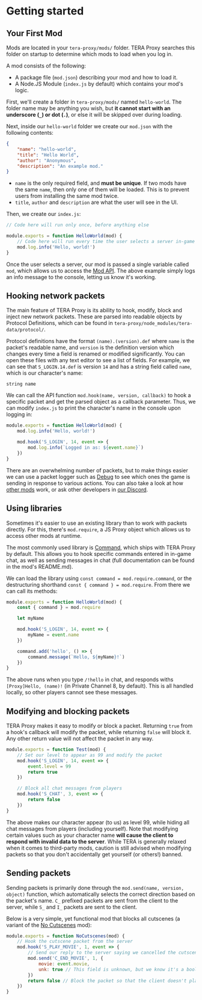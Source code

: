# Getting started
## Your First Mod
Mods are located in your `tera-proxy/mods/` folder. TERA Proxy searches this folder on startup to determine which mods to load when you log in.

A mod consists of the following:
* A package file (`mod.json`) describing your mod and how to load it.
* A Node.JS Module (`index.js` by default) which contains your mod's logic.

First, we'll create a folder in `tera-proxy/mods/` named `hello-world`. The folder name may be anything you wish, but **it cannot start with an underscore (`_`) or dot (`.`)**, or else it will be skipped over during loading.

Next, inside our `hello-world` folder we create our `mod.json` with the following contents:
```json
{
	"name": "hello-world",
	"title": "Hello World",
	"author": "Anonymous",
	"description": "An example mod."
}
```
* `name` is the only required field, and **must be unique**. If two mods have the same `name`, then only one of them will be loaded. This is to prevent users from installing the same mod twice.
* `title`, `author` and `description` are what the user will see in the UI.

Then, we create our `index.js`:
```js
// Code here will run only once, before anything else

module.exports = function HelloWorld(mod) {
	// Code here will run every time the user selects a server in-game
	mod.log.info('Hello, world!')
}
```

Once the user selects a server, our mod is passed a single variable called `mod`, which allows us to access the [Mod API](mod-api.md). The above example simply logs an info message to the console, letting us know it's working.

## Hooking network packets
The main feature of TERA Proxy is its ability to hook, modify, block and inject new network packets. These are parsed into readable objects by Protocol Definitions, which can be found in `tera-proxy/node_modules/tera-data/protocol/`.

Protocol definitions have the format `(name).(version).def` where `name` is the packet's readable name, and `version` is the definition version which changes every time a field is renamed or modified significantly. You can open these files with any text editor to see a list of fields. For example, we can see that `S_LOGIN.14.def` is version `14` and has a string field called `name`, which is our character's name:
```
string name
```

We can call the API function `mod.hook(name, version, callback)` to hook a specific packet and get the parsed object as a callback parameter. Thus, we can modify `index.js` to print the character's name in the console upon logging in:
```js
module.exports = function HelloWorld(mod) {
	mod.log.info('Hello, world!')

	mod.hook('S_LOGIN', 14, event => {
		mod.log.info(`Logged in as: ${event.name}`)
	})
}
```

There are an overwhelming number of packets, but to make things easier we can use a packet logger such as [Debug](https://github.com/tera-mods/debug) to see which ones the game is sending in response to various actions. You can also take a look at how [other mods](https://github.com/tera-mods) work, or ask other developers in [our Discord](https://discord.gg/RR9zf85).

## Using libraries
Sometimes it's easier to use an existing library than to work with packets directly. For this, there's `mod.require`, a JS Proxy object which allows us to access other mods at runtime.

The most commonly used library is [Command](https://github.com/tera-mods/command), which ships with TERA Proxy by default. This allows you to hook specific commands entered in in-game chat, as well as sending messages in chat (full documentation can be found in the mod's README.md).

We can load the library using `const command = mod.require.command`, or the destructuring shorthand `const { command } = mod.require`. From there we can call its methods:
```js
module.exports = function HelloWorld(mod) {
	const { command } = mod.require

	let myName

	mod.hook('S_LOGIN', 14, event => {
		myName = event.name
	})

	command.add('hello', () => {
		command.message(`Hello, ${myName}!`)
	})
}
```

The above runs when you type `/!hello` in chat, and responds withs `[Proxy]Hello, (name)!` (in Private Channel 8, by default). This is all handled locally, so other players cannot see these messages.

## Modifying and blocking packets
TERA Proxy makes it easy to modify or block a packet. Returning `true` from a hook's callback will modify the packet, while returning `false` will block it. Any other return value will not affect the packet in any way.

```js
module.exports = function Test(mod) {
	// Set our level to appear as 99 and modify the packet
	mod.hook('S_LOGIN', 14, event => {
		event.level = 99
		return true
	})

	// Block all chat messages from players
	mod.hook('S_CHAT', 3, event => {
		return false
	})
}
```

The above makes our character appear (to us) as level 99, while hiding all chat messages from players (including yourself). Note that modifying certain values such as your character name **will cause the client to respond with invalid data to the server**. While TERA is generally relaxed when it comes to third-party mods, caution is still advised when modifying packets so that you don't accidentally get yourself (or others!) banned.

## Sending packets
Sending packets is primarily done through the `mod.send(name, version, object)` function, which automatically selects the correct direction based on the packet's name. `C_` prefixed packets are sent from the client to the server, while `S_` and `I_` packets are sent to the client.

Below is a very simple, yet functional mod that blocks all cutscenes (a variant of the [No Cutscenes](https://github.com/tera-mods/no-cutscenes) mod):
```js
module.exports = function NoCutscenes(mod) {
	// Hook the cutscene packet from the server
	mod.hook('S_PLAY_MOVIE', 1, event => {
		// Send our reply to the server saying we cancelled the cutscene
		mod.send('C_END_MOVIE', 1, {
			movie: event.movie,
			unk: true // This field is unknown, but we know it's a boolean and that the real client always replies with true
		})
		return false // Block the packet so that the client doesn't play the cutscene
	})
}
```